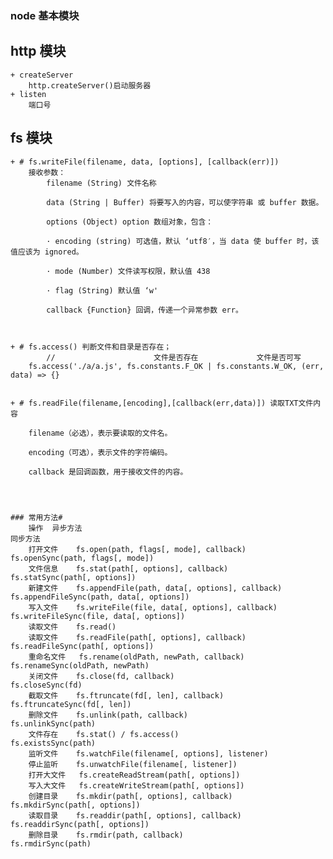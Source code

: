 ### node 基本模块

## http 模块

    + createServer
        http.createServer()启动服务器
    + listen
        端口号

## fs 模块

    + # fs.writeFile(filename, data, [options], [callback(err)])
        接收参数：
            filename (String) 文件名称

            data (String | Buffer) 将要写入的内容，可以使字符串 或 buffer 数据。

            options (Object) option 数组对象，包含：

            · encoding (string) 可选值，默认 ‘utf8′，当 data 使 buffer 时，该值应该为 ignored。

            · mode (Number) 文件读写权限，默认值 438

            · flag (String) 默认值 ‘w'

            callback {Function} 回调，传递一个异常参数 err。



    + # fs.access() 判断文件和目录是否存在；
            //                      文件是否存在             文件是否可写
        fs.access('./a/a.js', fs.constants.F_OK | fs.constants.W_OK, (err, data) => {}


    + # fs.readFile(filename,[encoding],[callback(err,data)]) 读取TXT文件内容

        filename（必选），表示要读取的文件名。

        encoding（可选），表示文件的字符编码。

        callback 是回调函数，用于接收文件的内容。




    ### 常用方法#
        操作	异步方法                        	                         同步方法
        打开文件	fs.open(path, flags[, mode], callback)      	    fs.openSync(path, flags[, mode])
        文件信息	fs.stat(path[, options], callback)          	    fs.statSync(path[, options])
        新建文件	fs.appendFile(path, data[, options], callback)	    fs.appendFileSync(path, data[, options])
        写入文件	fs.writeFile(file, data[, options], callback)	    fs.writeFileSync(file, data[, options])
        读取文件	fs.read()
        读取文件	fs.readFile(path[, options], callback)	            fs.readFileSync(path[, options])
        重命名文件	fs.rename(oldPath, newPath, callback)	             fs.renameSync(oldPath, newPath)
        关闭文件	fs.close(fd, callback)	                            fs.closeSync(fd)
        截取文件	fs.ftruncate(fd[, len], callback)	                fs.ftruncateSync(fd[, len])
        删除文件	fs.unlink(path, callback)	                        fs.unlinkSync(path)
        文件存在	fs.stat() / fs.access()	                            fs.existsSync(path)
        监听文件	fs.watchFile(filename[, options], listener)
        停止监听	fs.unwatchFile(filename[, listener])
        打开大文件	fs.createReadStream(path[, options])
        写入大文件	fs.createWriteStream(path[, options])
        创建目录	fs.mkdir(path[, options], callback)	                fs.mkdirSync(path[, options])
        读取目录	fs.readdir(path[, options], callback)	            fs.readdirSync(path[, options])
        删除目录	fs.rmdir(path, callback)	                        fs.rmdirSync(path)
